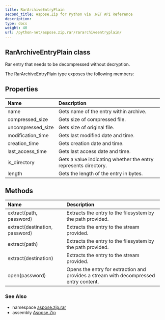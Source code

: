 ```yaml
---
title: RarArchiveEntryPlain
second_title: Aspose.Zip for Python via .NET API Reference
description: 
type: docs
weight: 40
url: /python-net/aspose.zip.rar/rararchiveentryplain/
---
```


## RarArchiveEntryPlain class

Rar entry that needs to be decompressed without decryption.

The RarArchiveEntryPlain type exposes the following members:
## Properties
| Name | Description |
| :- | :- |
|name|Gets name of the entry within archive.|
|compressed_size|Gets size of compressed file.|
|uncompressed_size|Gets size of original file.|
|modification_time|Gets last modified date and time.|
|creation_time|Gets creation date and time.|
|last_access_time|Gets last access date and time.|
|is_directory|Gets a value indicating whether the entry represents directory.|
|length|Gets the length of the entry in bytes.|
## Methods
| Name | Description |
| :- | :- |
|extract(path, password)|Extracts the entry to the filesystem by the path provided.|
|extract(destination, password)|Extracts the entry to the stream provided.|
|extract(path)|Extracts the entry to the filesystem by the path provided.|
|extract(destination)|Extracts the entry to the stream provided.|
|open(password)|Opens the entry for extraction and provides a stream with decompressed entry content.|

### See Also

* namespace [aspose.zip.rar](/zip/python-net/aspose.zip.rar/)
* assembly [Aspose.Zip](/zip/python-net/)

